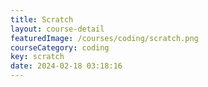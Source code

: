 ```yaml
---
title: Scratch
layout: course-detail
featuredImage: /courses/coding/scratch.png
courseCategory: coding
key: scratch
date: 2024-02-18 03:18:16
---
```

